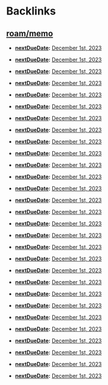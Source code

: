
# Backlinks
## [roam/memo](<roam/memo.md>)
- **[nextDueDate](<nextDueDate.md>):** [December 1st, 2023](<December 1st, 2023.md>)

- **[nextDueDate](<nextDueDate.md>):** [December 1st, 2023](<December 1st, 2023.md>)

- **[nextDueDate](<nextDueDate.md>):** [December 1st, 2023](<December 1st, 2023.md>)

- **[nextDueDate](<nextDueDate.md>):** [December 1st, 2023](<December 1st, 2023.md>)

- **[nextDueDate](<nextDueDate.md>):** [December 1st, 2023](<December 1st, 2023.md>)

- **[nextDueDate](<nextDueDate.md>):** [December 1st, 2023](<December 1st, 2023.md>)

- **[nextDueDate](<nextDueDate.md>):** [December 1st, 2023](<December 1st, 2023.md>)

- **[nextDueDate](<nextDueDate.md>):** [December 1st, 2023](<December 1st, 2023.md>)

- **[nextDueDate](<nextDueDate.md>):** [December 1st, 2023](<December 1st, 2023.md>)

- **[nextDueDate](<nextDueDate.md>):** [December 1st, 2023](<December 1st, 2023.md>)

- **[nextDueDate](<nextDueDate.md>):** [December 1st, 2023](<December 1st, 2023.md>)

- **[nextDueDate](<nextDueDate.md>):** [December 1st, 2023](<December 1st, 2023.md>)

- **[nextDueDate](<nextDueDate.md>):** [December 1st, 2023](<December 1st, 2023.md>)

- **[nextDueDate](<nextDueDate.md>):** [December 1st, 2023](<December 1st, 2023.md>)

- **[nextDueDate](<nextDueDate.md>):** [December 1st, 2023](<December 1st, 2023.md>)

- **[nextDueDate](<nextDueDate.md>):** [December 1st, 2023](<December 1st, 2023.md>)

- **[nextDueDate](<nextDueDate.md>):** [December 1st, 2023](<December 1st, 2023.md>)

- **[nextDueDate](<nextDueDate.md>):** [December 1st, 2023](<December 1st, 2023.md>)

- **[nextDueDate](<nextDueDate.md>):** [December 1st, 2023](<December 1st, 2023.md>)

- **[nextDueDate](<nextDueDate.md>):** [December 1st, 2023](<December 1st, 2023.md>)

- **[nextDueDate](<nextDueDate.md>):** [December 1st, 2023](<December 1st, 2023.md>)

- **[nextDueDate](<nextDueDate.md>):** [December 1st, 2023](<December 1st, 2023.md>)

- **[nextDueDate](<nextDueDate.md>):** [December 1st, 2023](<December 1st, 2023.md>)

- **[nextDueDate](<nextDueDate.md>):** [December 1st, 2023](<December 1st, 2023.md>)

- **[nextDueDate](<nextDueDate.md>):** [December 1st, 2023](<December 1st, 2023.md>)

- **[nextDueDate](<nextDueDate.md>):** [December 1st, 2023](<December 1st, 2023.md>)

- **[nextDueDate](<nextDueDate.md>):** [December 1st, 2023](<December 1st, 2023.md>)

- **[nextDueDate](<nextDueDate.md>):** [December 1st, 2023](<December 1st, 2023.md>)

- **[nextDueDate](<nextDueDate.md>):** [December 1st, 2023](<December 1st, 2023.md>)

